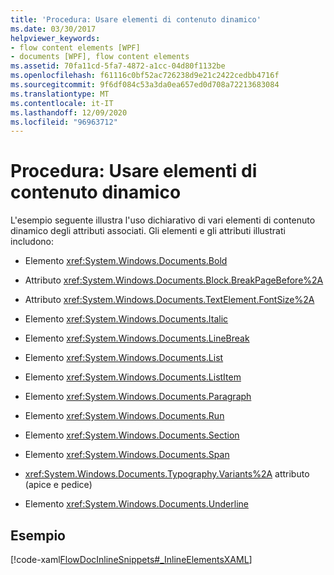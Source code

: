 ```yaml
---
title: 'Procedura: Usare elementi di contenuto dinamico'
ms.date: 03/30/2017
helpviewer_keywords:
- flow content elements [WPF]
- documents [WPF], flow content elements
ms.assetid: 70fa11cd-5fa7-4872-a1cc-04d80f1132be
ms.openlocfilehash: f61116c0bf52ac726238d9e21c2422cedbb4716f
ms.sourcegitcommit: 9f6df084c53a3da0ea657ed0d708a72213683084
ms.translationtype: MT
ms.contentlocale: it-IT
ms.lasthandoff: 12/09/2020
ms.locfileid: "96963712"
---
```

# <a name="how-to-use-flow-content-elements"></a>Procedura: Usare elementi di contenuto dinamico
L'esempio seguente illustra l'uso dichiarativo di vari elementi di contenuto dinamico degli attributi associati.  Gli elementi e gli attributi illustrati includono:  
  
- Elemento <xref:System.Windows.Documents.Bold>  
  
- Attributo <xref:System.Windows.Documents.Block.BreakPageBefore%2A>  
  
- Attributo <xref:System.Windows.Documents.TextElement.FontSize%2A>  
  
- Elemento <xref:System.Windows.Documents.Italic>  
  
- Elemento <xref:System.Windows.Documents.LineBreak>  
  
- Elemento <xref:System.Windows.Documents.List>  
  
- Elemento <xref:System.Windows.Documents.ListItem>  
  
- Elemento <xref:System.Windows.Documents.Paragraph>  
  
- Elemento <xref:System.Windows.Documents.Run>  
  
- Elemento <xref:System.Windows.Documents.Section>  
  
- Elemento <xref:System.Windows.Documents.Span>  
  
- <xref:System.Windows.Documents.Typography.Variants%2A> attributo (apice e pedice)  
  
- Elemento <xref:System.Windows.Documents.Underline>  
  
## <a name="example"></a>Esempio  
 [!code-xaml[FlowDocInlineSnippets#_InlineElementsXAML](~/samples/snippets/csharp/VS_Snippets_Wpf/FlowDocInlineSnippets/CS/document.xaml#_inlineelementsxaml)]
